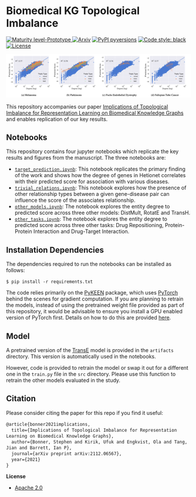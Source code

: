 # Biomedical KG Topological Imbalance

[![Maturity level-Prototype](https://img.shields.io/badge/Maturity%20Level-Prototype-red)
![Arxiv](https://img.shields.io/badge/ArXiv-2112.06567-orange.svg)](https://arxiv.org/abs/2112.06567)
[![PyPI pyversions](https://img.shields.io/pypi/pyversions/pykeen)](https://img.shields.io/pypi/pyversions/pykeen)
[![Code style: black](https://img.shields.io/badge/code%20style-black-000000.svg)](https://github.com/psf/black)
[![License](https://img.shields.io/badge/License-Apache_2.0-blue.svg)](https://opensource.org/licenses/Apache-2.0)

<p align="center">
  <img width="800" src="https://github.com/AstraZeneca/biomedical-kg-topological-imbalance/raw/master/result.png">
</p>

This repository accompanies our paper [Implications of Topological Imbalance for Representation Learning on Biomedical Knowledge Graphs](https://arxiv.org/abs/2112.06567) and enables replication of our key results.

## Notebooks

This repository contains four jupyter notebooks which replicate the key results and figures from the manuscript. The three notebooks are:

- [`target_prediction.ipynb`](target_prediction.ipynb): This notebook replicates the primary finding of the work and shows how the degree of genes in Hetionet correlates with their predicted score for association with various diseases.
- [`trivial_relations.ipynb`](trivial_relations.ipynb): This notebook explores how the presence of other relationship types between a given gene-disease pair can influence the score of the associates relationship.
- [`other_models.ipynb`](other_models.ipynb): The notebook explores the entity degree to predicted score across three other models: DistMult, RotatE and TransH.
- [`other_tasks.ipynb`](other_tasks.ipynb): The notebook explores the entity degree to predicted score across three other tasks: Drug Repositioning, Protein-Protein Interaction and Drug-Target Interaction.

## Installation Dependencies

The dependencies required to run the notebooks can be installed as follows:

```shell
$ pip install -r requirements.txt
```

The code relies primarily on the [PyKEEN](https://github.com/pykeen/pykeen) package, which uses [PyTorch](https://pytorch.org/) behind the scenes for gradient computation. If you are planning to retrain the models, instead of using the pretrained weight file provided as part of this repository, it would be advisable to ensure you install a GPU enabled version of PyTorch first. Details on how to do this are provided [here](https://pytorch.org/get-started/locally/).

## Model

A pretrained version of the [TransE](https://proceedings.neurips.cc/paper/2013/file/1cecc7a77928ca8133fa24680a88d2f9-Paper.pdf) model is provided in the `artifacts` directory. This version is automatically used in the notebooks.

However, code is provided to retrain the model or swap it out for a different one in the `train.py` file in the `src` directory. Please use this function to retrain the other models evaluated in the study.

## Citation

Please consider citing the paper for this repo if you find it useful:

```
@article{bonner2021implications,
  title={Implications of Topological Imbalance for Representation Learning on Biomedical Knowledge Graphs},
  author={Bonner, Stephen and Kirik, Ufuk and Engkvist, Ola and Tang, Jian and Barrett, Ian P},
  journal={arXiv preprint arXiv:2112.06567},
  year={2021}
}
```

**License**

- [Apache 2.0](https://github.com/AstraZeneca/awesome-drug-discovery-knowledge-graphs/blob/master/LICENSE)
